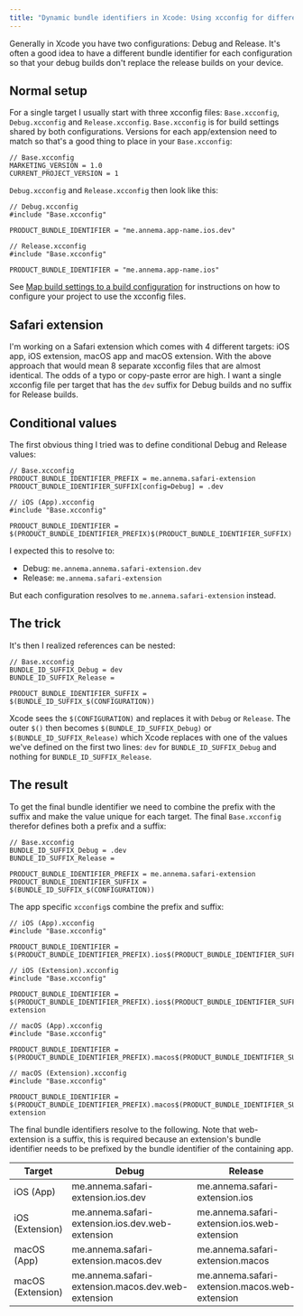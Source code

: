 ```yaml
---
title: "Dynamic bundle identifiers in Xcode: Using xcconfig for different configurations"
---
```


Generally in Xcode you have two configurations: Debug and Release. It's often a good idea to have a different bundle identifier for each configuration so that your debug builds don't replace the release builds on your device.

## Normal setup

For a single target I usually start with three xcconfig files: `Base.xcconfig`, `Debug.xcconfig` and `Release.xcconfig`. `Base.xcconfig` is for build settings shared by both configurations. Versions for each app/extension need to match so that's a good thing to place in your `Base.xcconfig`:

```xcconfig
// Base.xcconfig
MARKETING_VERSION = 1.0
CURRENT_PROJECT_VERSION = 1
```

`Debug.xcconfig` and `Release.xcconfig` then look like this:

```xcconfig
// Debug.xcconfig
#include "Base.xcconfig"

PRODUCT_BUNDLE_IDENTIFIER = "me.annema.app-name.ios.dev"
```

```xcconfig
// Release.xcconfig
#include "Base.xcconfig"

PRODUCT_BUNDLE_IDENTIFIER = "me.annema.app-name.ios"
```

See [Map build settings to a build configuration](https://developer.apple.com/documentation/xcode/adding-a-build-configuration-file-to-your-project/#Map-build-settings-to-a-build-configuration) for instructions on how to configure your project to use the xcconfig files.

## Safari extension

I'm working on a Safari extension which comes with 4 different targets: iOS app, iOS extension, macOS app and macOS extension. With the above approach that would mean 8 separate xcconfig files that are almost identical. The odds of a typo or copy-paste error are high. I want a single xcconfig file per target that has the `dev` suffix for Debug builds and no suffix for Release builds.

## Conditional values

The first obvious thing I tried was to define conditional Debug and Release values:

```xcconfig
// Base.xcconfig
PRODUCT_BUNDLE_IDENTIFIER_PREFIX = me.annema.safari-extension
PRODUCT_BUNDLE_IDENTIFIER_SUFFIX[config=Debug] = .dev
```

```xcconfig
// iOS (App).xcconfig
#include "Base.xcconfig"

PRODUCT_BUNDLE_IDENTIFIER = $(PRODUCT_BUNDLE_IDENTIFIER_PREFIX)$(PRODUCT_BUNDLE_IDENTIFIER_SUFFIX)
```

I expected this to resolve to:

- Debug: `me.annema.annema.safari-extension.dev`
- Release: `me.annema.safari-extension`

But each configuration resolves to `me.annema.safari-extension` instead.

## The trick

It's then I realized references can be nested:

```xcconfig
// Base.xcconfig
BUNDLE_ID_SUFFIX_Debug = dev
BUNDLE_ID_SUFFIX_Release =

PRODUCT_BUNDLE_IDENTIFIER_SUFFIX = $(BUNDLE_ID_SUFFIX_$(CONFIGURATION))
```

Xcode sees the `$(CONFIGURATION)` and replaces it with `Debug` or `Release`. The outer `$()` then becomes `$(BUNDLE_ID_SUFFIX_Debug)` or `$(BUNDLE_ID_SUFFIX_Release)` which Xcode replaces with one of the values we've defined on the first two lines: `dev` for `BUNDLE_ID_SUFFIX_Debug` and nothing for `BUNDLE_ID_SUFFIX_Release`.

## The result

To get the final bundle identifier we need to combine the prefix with the suffix and make the value unique for each target. The final `Base.xcconfig` therefor defines both a prefix and a suffix:

```xcconfig
// Base.xcconfig
BUNDLE_ID_SUFFIX_Debug = .dev
BUNDLE_ID_SUFFIX_Release =

PRODUCT_BUNDLE_IDENTIFIER_PREFIX = me.annema.safari-extension
PRODUCT_BUNDLE_IDENTIFIER_SUFFIX = $(BUNDLE_ID_SUFFIX_$(CONFIGURATION))
```

The app specific `xcconfig`s combine the prefix and suffix:

```xcconfig
// iOS (App).xcconfig
#include "Base.xcconfig"

PRODUCT_BUNDLE_IDENTIFIER = $(PRODUCT_BUNDLE_IDENTIFIER_PREFIX).ios$(PRODUCT_BUNDLE_IDENTIFIER_SUFFIX)
```

```xcconfig
// iOS (Extension).xcconfig
#include "Base.xcconfig"

PRODUCT_BUNDLE_IDENTIFIER = $(PRODUCT_BUNDLE_IDENTIFIER_PREFIX).ios$(PRODUCT_BUNDLE_IDENTIFIER_SUFFIX).web-extension
```

```xcconfig
// macOS (App).xcconfig
#include "Base.xcconfig"

PRODUCT_BUNDLE_IDENTIFIER = $(PRODUCT_BUNDLE_IDENTIFIER_PREFIX).macos$(PRODUCT_BUNDLE_IDENTIFIER_SUFFIX)
```

```xcconfig
// macOS (Extension).xcconfig
#include "Base.xcconfig"

PRODUCT_BUNDLE_IDENTIFIER = $(PRODUCT_BUNDLE_IDENTIFIER_PREFIX).macos$(PRODUCT_BUNDLE_IDENTIFIER_SUFFIX).web-extension
```

The final bundle identifiers resolve to the following. Note that web-extension is a suffix,
this is required because an extension's bundle identifier needs to be prefixed
by the bundle identifier of the containing app.

| Target            | Debug                                              | Release                                        |
| ----------------- | -------------------------------------------------- | ---------------------------------------------- |
| iOS (App)         | me.annema.safari-extension.ios.dev                 | me.annema.safari-extension.ios                 |
| iOS (Extension)   | me.annema.safari-extension.ios.dev.web-extension   | me.annema.safari-extension.ios.web-extension   |
| macOS (App)       | me.annema.safari-extension.macos.dev               | me.annema.safari-extension.macos               |
| macOS (Extension) | me.annema.safari-extension.macos.dev.web-extension | me.annema.safari-extension.macos.web-extension |
